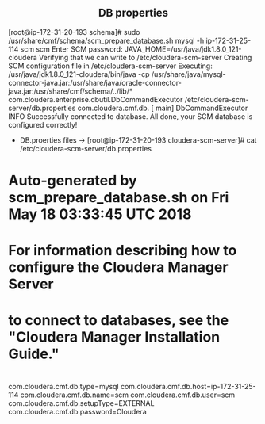 ## <center> DB properties
[root@ip-172-31-20-193 schema]# sudo /usr/share/cmf/schema/scm_prepare_database.sh mysql -h ip-172-31-25-114 scm scm
Enter SCM password:
JAVA_HOME=/usr/java/jdk1.8.0_121-cloudera
Verifying that we can write to /etc/cloudera-scm-server
Creating SCM configuration file in /etc/cloudera-scm-server
Executing: /usr/java/jdk1.8.0_121-cloudera/bin/java -cp /usr/share/java/mysql-connector-java.jar:/usr/share/java/oracle-connector-java.jar:/usr/share/cmf/schema/../lib/* com.cloudera.enterprise.dbutil.DbCommandExecutor /etc/cloudera-scm-server/db.properties com.cloudera.cmf.db.
[ main] DbCommandExecutor INFO Successfully connected to database.
All done, your SCM database is configured correctly!


* DB.proerties files ->
[root@ip-172-31-20-193 cloudera-scm-server]# cat /etc/cloudera-scm-server/db.properties
# Auto-generated by scm_prepare_database.sh on Fri May 18 03:33:45 UTC 2018
#
# For information describing how to configure the Cloudera Manager Server
# to connect to databases, see the "Cloudera Manager Installation Guide."
#
com.cloudera.cmf.db.type=mysql
com.cloudera.cmf.db.host=ip-172-31-25-114
com.cloudera.cmf.db.name=scm
com.cloudera.cmf.db.user=scm
com.cloudera.cmf.db.setupType=EXTERNAL
com.cloudera.cmf.db.password=Cloudera
